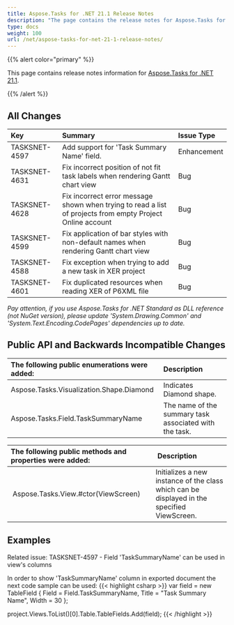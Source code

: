 ```yaml
---
title: Aspose.Tasks for .NET 21.1 Release Notes
description: "The page contains the release notes for Aspose.Tasks for .NET 21.1."
type: docs
weight: 100
url: /net/aspose-tasks-for-net-21-1-release-notes/
---
```


{{% alert color="primary" %}}

This page contains release notes information for [Aspose.Tasks for .NET 21.1](https://downloads.aspose.com/tasks/net/new-releases/-aspose.tasks-for-.net-21.1/).

{{% /alert %}}

## **All Changes**
|**Key**|**Summary**|**Issue Type**|
| :- | :- | :- |
| TASKSNET-4597 | Add support for 'Task Summary Name' field. | Enhancement |
| TASKSNET-4631 | Fix incorrect position of not fit task labels when rendering Gantt chart view | Bug |
| TASKSNET-4628 | Fix incorrect error message shown when trying to read a list of projects from empty Project Online account | Bug |
| TASKSNET-4599 | Fix application of bar styles with non-default names when rendering Gantt chart view | Bug |
| TASKSNET-4588 | Fix exception when trying to add a new task in XER project | Bug |
| TASKSNET-4601 | Fix duplicated resources when reading XER of P6XML file | Bug |

*Pay attention, if you use Aspose.Tasks for .NET Standard as DLL reference (not NuGet version), please update 'System.Drawing.Common' and 'System.Text.Encoding.CodePages' dependencies up to date.*

## **Public API and Backwards Incompatible Changes**

|**The following public enumerations were added:**|**Description**|
| :- | :- |
| Aspose.Tasks.Visualization.Shape.Diamond | Indicates Diamond shape. |
| Aspose.Tasks.Field.TaskSummaryName | The name of the summary task associated with the task. |

|**The following public methods and properties were added:** | **Description** |
| :- | :- |
| Aspose.Tasks.View.#ctor(ViewScreen) | Initializes a new instance of the <see cref="View"/> class which can be displayed in the specified ViewScreen. |


## **Examples**

Related issue: TASKSNET-4597 - Field 'TaskSummaryName' can be used in view's columns

In order to show 'TaskSummaryName' column in exported document the next code sample can be used:
{{< highlight csharp >}}
var field = new TableField
{
    Field = Field.TaskSummaryName,
    Title = "Task Summary Name",
    Width = 30
};

project.Views.ToList()[0].Table.TableFields.Add(field);
{{< /highlight >}}